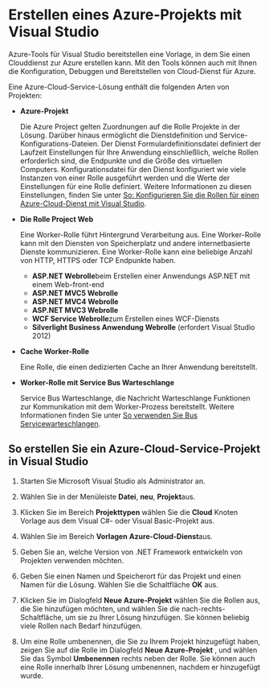 <properties
   pageTitle="Erstellen eines Azure-Projekts mit Visual Studio | Microsoft Azure"
   description="Erstellen eines Azure-Projekts mit Visual Studio"
   services="visual-studio-online"
   documentationCenter="na"
   authors="TomArcher"
   manager="douge"
   editor="" />
<tags
   ms.service="multiple"
   ms.devlang="multiple"
   ms.topic="article"
   ms.tgt_pltfrm="na"
   ms.workload="na"
   ms.date="08/15/2016"
   ms.author="tarcher" />

# <a name="creating-an-azure-project-with-visual-studio"></a>Erstellen eines Azure-Projekts mit Visual Studio

Azure-Tools für Visual Studio bereitstellen eine Vorlage, in dem Sie einen Clouddienst zur Azure erstellen kann. Mit den Tools können auch mit Ihnen die Konfiguration, Debuggen und Bereitstellen von Cloud-Dienst für Azure.

Eine Azure-Cloud-Service-Lösung enthält die folgenden Arten von Projekten:

- **Azure-Projekt**

    Die Azure Project gelten Zuordnungen auf die Rolle Projekte in der Lösung. Darüber hinaus ermöglicht die Dienstdefinition und Service-Konfigurations-Dateien. Der Dienst Formulardefinitionsdatei definiert der Laufzeit Einstellungen für Ihre Anwendung einschließlich, welche Rollen erforderlich sind, die Endpunkte und die Größe des virtuellen Computers. Konfigurationsdatei für den Dienst konfiguriert wie viele Instanzen von einer Rolle ausgeführt werden und die Werte der Einstellungen für eine Rolle definiert. Weitere Informationen zu diesen Einstellungen, finden Sie unter [So: Konfigurieren Sie die Rollen für einen Azure-Cloud-Dienst mit Visual Studio](vs-azure-tools-configure-roles-for-cloud-service.md).

- **Die Rolle Project Web**

    Eine Worker-Rolle führt Hintergrund Verarbeitung aus. Eine Worker-Rolle kann mit den Diensten von Speicherplatz und andere internetbasierte Dienste kommunizieren. Eine Worker-Rolle kann eine beliebige Anzahl von HTTP, HTTPS oder TCP Endpunkte haben.

    - **ASP.NET Webrolle**beim Erstellen einer Anwendungs ASP.NET mit einem Web-front-end
    - **ASP.NET MVC5 Webrolle**
    - **ASP.NET MVC4 Webrolle**
    - **ASP.NET MVC3 Webrolle**
    - **WCF Service Webrolle**zum Erstellen eines WCF-Diensts
    - **Silverlight Business Anwendung Webrolle** (erfordert Visual Studio 2012)

- **Cache Worker-Rolle**

    Eine Rolle, die einen dedizierten Cache an Ihrer Anwendung bereitstellt.

- **Worker-Rolle mit Service Bus Warteschlange**

    Service Bus Warteschlange, die Nachricht Warteschlange Funktionen zur Kommunikation mit dem Worker-Prozess bereitstellt. Weitere Informationen finden Sie unter [So verwenden Sie Bus Servicewarteschlangen](http://go.microsoft.com/fwlink/?LinkId=260560).

## <a name="to-create-an-azure-cloud-service-project-in-visual-studio"></a>So erstellen Sie ein Azure-Cloud-Service-Projekt in Visual Studio

1. Starten Sie Microsoft Visual Studio als Administrator an.

1. Wählen Sie in der Menüleiste **Datei**, **neu**, **Projekt**aus.

1. Klicken Sie im Bereich **Projekttypen** wählen Sie die **Cloud** Knoten Vorlage aus dem Visual C#- oder Visual Basic-Projekt aus.

1. Wählen Sie im Bereich **Vorlagen** **Azure-Cloud-Dienst**aus.

1. Geben Sie an, welche Version von .NET Framework entwickeln von Projekten verwenden möchten.

1. Geben Sie einen Namen und Speicherort für das Projekt und einen Namen für die Lösung. Wählen Sie die Schaltfläche **OK** aus.

1. Klicken Sie im Dialogfeld **Neue Azure-Projekt** wählen Sie die Rollen aus, die Sie hinzufügen möchten, und wählen Sie die nach-rechts-Schaltfläche, um sie zu Ihrer Lösung hinzufügen. Sie können beliebig viele Rollen nach Bedarf hinzufügen.

1. Um eine Rolle umbenennen, die Sie zu Ihrem Projekt hinzugefügt haben, zeigen Sie auf die Rolle im Dialogfeld **Neue Azure-Projekt** , und wählen Sie das Symbol **Umbenennen** rechts neben der Rolle. Sie können auch eine Rolle innerhalb Ihrer Lösung umbenennen, nachdem er hinzugefügt wurde.
